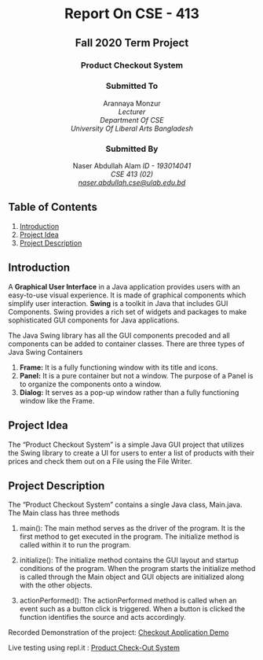 <div align="center">

# Report On CSE - 413
## Fall 2020 Term Project
### Product Checkout System

### Submitted To   
Arannaya Monzur   
*Lecturer   
Department Of CSE   
University Of Liberal Arts Bangladesh*

### Submitted By   
Naser Abdullah Alam
*ID - 193014041   
CSE 413 (02)   
<naser.abdullah.cse@ulab.edu.bd>*
</div>

## Table of Contents
1. [Introduction](#introduction)
2. [Project Idea](#projectidea)
3. [Project Description](#projectdescription)

## <div id="introduction"> Introduction </div> 
A **Graphical User Interface** in a Java application provides users with an easy-to-use visual experience. It is made of graphical components which simplify user interaction. **Swing** is a toolkit in Java that includes GUI Components. Swing provides a rich set of widgets and packages to make sophisticated GUI components for Java applications.

The Java Swing library has all the GUI components precoded and all components can be added to container classes. There are three types of Java Swing Containers

1. **Frame:** It is a fully functioning window with its title and icons.
1. **Panel:** It is a pure container but not a window. The purpose of a Panel is to organize the components onto a window.
1. **Dialog:** It serves as a pop-up window rather than a fully functioning window like the Frame.

## <div id="projectidea"> Project Idea </div>
The “Product Checkout System” is a simple Java GUI project that utilizes the Swing library to create a UI for users to enter a list of products with their prices and check them out on a File using the File Writer.

## <div id="projectdescription"> Project Description </div>
The “Product Checkout System” contains a single Java class, Main.java. The Main class has three methods

1. main(): The main method serves as the driver of the program. It is the first method to get executed in the program. The initialize method is called within it to run the program.

1. initialize(): The initialize method contains the GUI layout and startup conditions of the program. When the program starts the initialize method is called through the Main object and GUI objects are initialized along with the other objects.

1. actionPerformed(): The actionPerformed method is called when an event such as a button click is triggered. When a button is clicked the function identifies the source and acts accordingly.


Recorded Demonstration of the project: [Checkout Application Demo](https://drive.google.com/file/d/1EmYz2L96IHFkK_cx1oxrKjG_mjH3P9_Y/view?usp=sharing)

Live testing using repl.it : [Product Check-Out System](https://repl.it/@NaserAbdullahAl/Term-Project-Product-Checkout)
